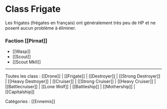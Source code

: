 # Class Frigate

Les frigates (frégates en français) ont généralement très peu de HP et ne posent aucun problème à éliminer.

### Faction [[Pirnat]]
* [[Wasp]]
* [[Scout]]
* [[Scout MkII]]

***

Toutes les class : [[Drone]] | [[Frigate]] | [[Destroyer]] | [[Strong Destroyer]] | [[Heavy Destroyer]] | [[Cruiser]] | [[Strong Cruiser]] | [[Heavy Cruiser]] | [[Battlecruiser]] | [[Lone Wolf]] | [[Battleship]] | [[Mothership]] | [[Capitalship]]

Catégories : [[Ennemis]]